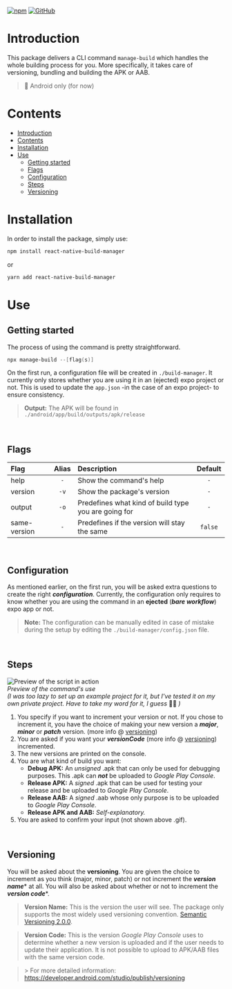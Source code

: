 [![npm](https://img.shields.io/npm/v/react-native-build-manager?logo=npm)](https://www.npmjs.com/package/react-native-build-manager)
[![GitHub](https://img.shields.io/github/license/tryphonx/react-native-build-manager?color=red&logo=github)](./LICENSE.md)

# Introduction

This package delivers a CLI command `manage-build` which handles the whole building process for you. More specifically, it takes care of versioning, bundling and building the APK or AAB.

> 🤖 Android only (for now)

# Contents

- [Introduction](#introduction)
- [Contents](#contents)
- [Installation](#installation)
- [Use](#use)
	- [Getting started](#getting-started)
	- [Flags](#flags)
	- [Configuration](#configuration)
	- [Steps](#steps)
	- [Versioning](#versioning)

# Installation

In order to install the package, simply use:

```powershell
npm install react-native-build-manager
```
or
```powershell
yarn add react-native-build-manager
```

# Use

## Getting started
The process of using the command is pretty straightforward.
```powershell
npx manage-build --[flag(s)]
```
On the first run, a configuration file will be created in `./build-manager`. It currently only stores whether you are using it in an (ejected) expo project or not. This is used to update the `app.json` -in the case of an expo project- to ensure consistency.

> **Output:** The APK will be found in `./android/app/build/outputs/apk/release`

<br/>

## Flags

| Flag         | Alias | Description                                          | Default |
| :----------- | :---: | :--------------------------------------------------- | :-----: |
| help         |  `-`  | Show the command's help                              |   `-`   |
| version      | `-v`  | Show the package's version                           |   `-`   |
| output       | `-o`  | Predefines what kind of build type you are going for |   `-`   |
| same-version |  `-`  | Predefines if the version will stay the same         | `false` |

<br/>

## Configuration
As mentioned earlier, on the first run, you will be asked extra questions to create the right **_configuration_**. Currently, the configuration only requires to know whether you are using the command in an **ejected** (**_bare workflow_**) expo app or not.

> **Note:** The configuration can be manually edited in case of mistake during the setup by editing the `./build-manager/config.json` file.

<br/>

## Steps
![Preview of the script in action](https://i.imgur.com/UQknWPU.gif)  
_Preview of the command's use_  
_\(I was too lazy to set up an example project for it, but I've tested it on my own private project. Have to take my word for it, I guess_ 🤷‍♂️ _\)_

1. You specify if you want to increment your version or not. If you chose to increment it, you have the choice of making your new version a **_major_**, **_minor_** or **_patch_** version. (more info @ [versioning](#versioning))
2. You are asked if you want your **_versionCode_** (more info @ [versioning](#versioning)) incremented.
3. The new versions are printed on the console.
4. You are what kind of build you want:
   - **Debug APK:** An _unsigned_ .apk that can only be used for debugging purposes. This .apk can **_not_** be uploaded to _Google Play Console_.
   - **Release APK:** A _signed_ .apk that can be used for testing your release and be uploaded to _Google Play Console_.
   - **Release AAB:** A _signed_ .aab whose only purpose is to be uploaded to _Google Play Console_.  
   - **Release APK and AAB:** _Self-explanatory._
5. You are asked to confirm your input (not shown above .gif).

<br/>

## Versioning

You will be asked about the **versioning**. You are given the choice to increment as you think (major, minor, patch) or not increment the **_version name_**\* at all. You will also be asked about whether or not to increment the **_version code_**\*.

> **Version Name:** This is the version the user will see. The package only supports the most widely used versioning convention. [Semantic Versioning 2.0.0](https://semver.org/).

> **Version Code:** This is the version _Google Play Console_ uses to determine whether a new version is uploaded and if the user needs to update their application. It is not possible to upload to APK/AAB files with the same version code.

> \> For more detailed information: https://developer.android.com/studio/publish/versioning